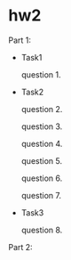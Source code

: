 # hw2

Part 1:

- Task1

  question 1.





- Task2

  question 2.

  question 3.

  question 4.

  question 5.

  question 6.

  question 7.





- Task3

  question 8.





Part 2:
